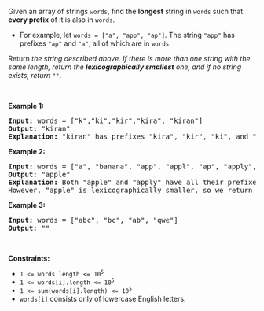 <p>Given an array of strings <code>words</code>, find the <strong>longest</strong> string in <code>words</code> such that <strong>every prefix</strong> of it is also in <code>words</code>.</p>

<ul>
	<li>For example, let <code>words = [&quot;a&quot;, &quot;app&quot;, &quot;ap&quot;]</code>. The string <code>&quot;app&quot;</code> has prefixes <code>&quot;ap&quot;</code> and <code>&quot;a&quot;</code>, all of which are in <code>words</code>.</li>
</ul>

<p>Return <em>the string described above. If there is more than one string with the same length, return the <strong>lexicographically smallest</strong> one, and if no string exists, return </em><code>&quot;&quot;</code>.</p>

<p>&nbsp;</p>
<p><strong class="example">Example 1:</strong></p>

<pre>
<strong>Input:</strong> words = [&quot;k&quot;,&quot;ki&quot;,&quot;kir&quot;,&quot;kira&quot;, &quot;kiran&quot;]
<strong>Output:</strong> &quot;kiran&quot;
<strong>Explanation:</strong> &quot;kiran&quot; has prefixes &quot;kira&quot;, &quot;kir&quot;, &quot;ki&quot;, and &quot;k&quot;, and all of them appear in words.
</pre>

<p><strong class="example">Example 2:</strong></p>

<pre>
<strong>Input:</strong> words = [&quot;a&quot;, &quot;banana&quot;, &quot;app&quot;, &quot;appl&quot;, &quot;ap&quot;, &quot;apply&quot;, &quot;apple&quot;]
<strong>Output:</strong> &quot;apple&quot;
<strong>Explanation:</strong> Both &quot;apple&quot; and &quot;apply&quot; have all their prefixes in words.
However, &quot;apple&quot; is lexicographically smaller, so we return that.
</pre>

<p><strong class="example">Example 3:</strong></p>

<pre>
<strong>Input:</strong> words = [&quot;abc&quot;, &quot;bc&quot;, &quot;ab&quot;, &quot;qwe&quot;]
<strong>Output:</strong> &quot;&quot;
</pre>

<p>&nbsp;</p>
<p><strong>Constraints:</strong></p>

<ul>
	<li><code>1 &lt;= words.length &lt;= 10<sup>5</sup></code></li>
	<li><code>1 &lt;= words[i].length &lt;= 10<sup>5</sup></code></li>
	<li><code>1 &lt;= sum(words[i].length) &lt;= 10<sup>5</sup></code></li>
	<li><code>words[i]</code> consists only of lowercase English letters.</li>
</ul>
